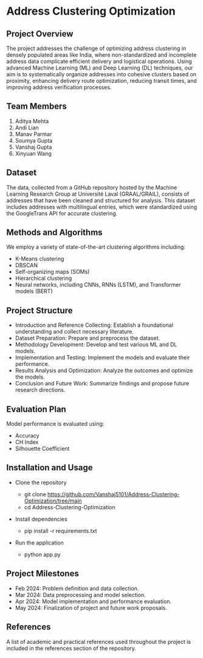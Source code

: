 # Address Clustering Optimization

## Project Overview
The project addresses the challenge of optimizing address clustering in densely populated areas like India, where non-standardized and incomplete address data complicate efficient delivery and logistical operations. Using advanced Machine Learning (ML) and Deep Learning (DL) techniques, our aim is to systematically organize addresses into cohesive clusters based on proximity, enhancing delivery route optimization, reducing transit times, and improving address verification processes.

## Team Members
1) Aditya Mehta
2) Andi Lian
3) Manav Parmar
4) Soumya Gupta
5) Vanshaj Gupta
6) Xinyuan Wang

## Dataset
The data, collected from a GitHub repository hosted by the Machine Learning Research Group at Université Laval (GRAAL/GRAIL), consists of addresses that have been cleaned and structured for analysis. This dataset includes addresses with multilingual entries, which were standardized using the GoogleTrans API for accurate clustering.

## Methods and Algorithms
We employ a variety of state-of-the-art clustering algorithms including:
- K-Means clustering
- DBSCAN
- Self-organizing maps (SOMs)
- Hierarchical clustering
- Neural networks, including CNNs, RNNs (LSTM), and Transformer models (BERT)

## Project Structure
- Introduction and Reference Collecting: Establish a foundational understanding and collect necessary literature.
- Dataset Preparation: Prepare and preprocess the dataset.
- Methodology Development: Develop and test various ML and DL models.
- Implementation and Testing: Implement the models and evaluate their performance.
- Results Analysis and Optimization: Analyze the outcomes and optimize the models.
- Conclusion and Future Work: Summarize findings and propose future research directions.

## Evaluation Plan
Model performance is evaluated using:
- Accuracy
- CH Index
- Silhouette Coefficient

## Installation and Usage
- Clone the repository
  - git clone https://github.com/Vanshaj5101/Address-Clustering-Optimization/tree/main
  - cd Address-Clustering-Optimization  

- Install dependencies
  - pip install -r requirements.txt

- Run the application
  - python app.py

## Project Milestones
- Feb 2024: Problem definition and data collection.
- Mar 2024: Data preprocessing and model selection.
- Apr 2024: Model implementation and performance evaluation.
- May 2024: Finalization of project and future work proposals.

## References
A list of academic and practical references used throughout the project is included in the references section of the repository.

